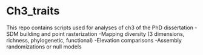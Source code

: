 # Ch3_traits

This repo contains scripts used for analyses of ch3 of the PhD dissertation 
-SDM building and point rasterization
-Mapping diversity (3 dimensions, richness, phylogenetic, functional)
-Elevation comparisons
-Assembly randomizations or null models
